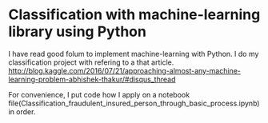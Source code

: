 # Classification with machine-learning library using Python

I have read good folum to implement machine-learning with Python.
I do my classification project with refering to a that article.
http://blog.kaggle.com/2016/07/21/approaching-almost-any-machine-learning-problem-abhishek-thakur/#disqus_thread

For convenience, I put code how I apply on a notebook file(Classification_fraudulent_insured_person_through_basic_process.ipynb) in order.
